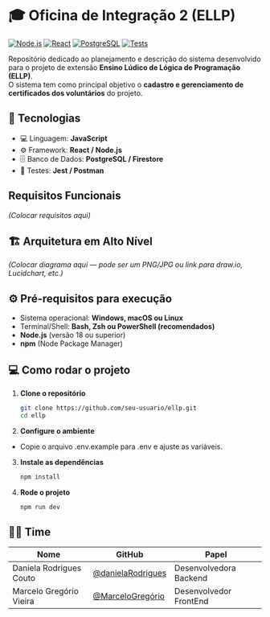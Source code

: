 # 🎓 Oficina de Integração 2 (ELLP)

[![Node.js](https://img.shields.io/badge/node-%3E%3D18.0.0-brightgreen)](https://nodejs.org/)
[![React](https://img.shields.io/badge/React-18-blue)](https://reactjs.org/)
[![PostgreSQL](https://img.shields.io/badge/PostgreSQL-15-blue)](https://www.postgresql.org/)
[![Tests](https://img.shields.io/badge/tests-passing-brightgreen)]()

Repositório dedicado ao planejamento e descrição do sistema desenvolvido para o projeto de extensão **Ensino Lúdico de Lógica de Programação (ELLP)**.  
O sistema tem como principal objetivo o **cadastro e gerenciamento de certificados dos voluntários** do projeto.



## 🚀 Tecnologias 

- 💻 Linguagem: **JavaScript**
- ⚙️ Framework: **React / Node.js**
- 🗄️ Banco de Dados: **PostgreSQL / Firestore**
- 🧪 Testes: **Jest / Postman**

## Requisitos Funcionais

*(Colocar requisitos aqui)*

## 🏗️ Arquitetura em Alto Nível

*(Colocar diagrama aqui — pode ser um PNG/JPG ou link para draw.io, Lucidchart, etc.)*



## ⚙️ Pré-requisitos para execução

- Sistema operacional: **Windows, macOS ou Linux**
- Terminal/Shell: **Bash, Zsh ou PowerShell (recomendados)**
- **Node.js** (versão 18 ou superior)
- **npm** (Node Package Manager)



## 💻 Como rodar o projeto

1. **Clone o repositório**
   ```bash
   git clone https://github.com/seu-usuario/ellp.git
   cd ellp
   ```

2. **Configure o ambiente**

  - Copie o arquivo .env.example para .env e ajuste as variáveis.

3. **Instale as dependências**
    ```bash
    npm install
    ```

4. **Rode o projeto**
    ```bash
    npm run dev

## 🧑‍💻 Time

| Nome            | GitHub                           | Papel              |
| --------------- | -------------------------------- | ------------------ |
| Daniela Rodrigues Couto  | [@danielaRodrigues](https://github.com/DanielaRodrigueS2)   | Desenvolvedora Backend |
| Marcelo Gregório Vieira  | [@MarceloGregório](https://github.com/ColocaOSeuAquiMArccelo) | Desenvolvedor FrontEnd |

